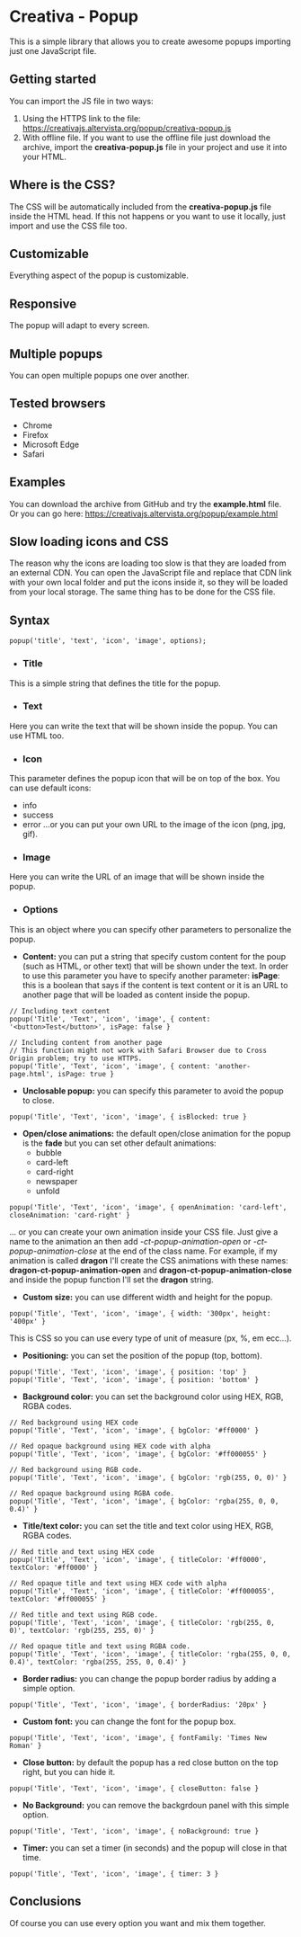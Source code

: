 # Creativa - Popup
This is a simple library that allows you to create awesome popups importing just one JavaScript file.
## Getting started
You can import the JS file in two ways:
1. Using the HTTPS link to the file: https://creativajs.altervista.org/popup/creativa-popup.js
2. With offline file. If you want to use the offline file just download the archive, import the **creativa-popup.js** file in your project and use it into your HTML.
## Where is the CSS?
The CSS will be automatically included from the **creativa-popup.js** file inside the HTML head. If this not happens or you want to use it locally, just import and use the CSS file too.
## Customizable
Everything aspect of the popup is customizable.
## Responsive
The popup will adapt to every screen.
## Multiple popups
You can open multiple popups one over another.
## Tested browsers
- Chrome
- Firefox
- Microsoft Edge
- Safari
## Examples
You can download the archive from GitHub and try the **example.html** file.
Or you can go here: https://creativajs.altervista.org/popup/example.html
## Slow loading icons and CSS
The reason why the icons are loading too slow is that they are loaded from an external CDN. You can open the JavaScript file and replace that CDN link with your own local folder and put the icons inside it, so they will be loaded from your local storage. The same thing has to be done for the CSS file.
## Syntax
```
popup('title', 'text', 'icon', 'image', options);
```
- ### Title
This is a simple string that defines the title for the popup.
- ### Text
Here you can write the text that will be shown inside the popup. You can use HTML too.
- ### Icon
This parameter defines the popup icon that will be on top of the box. You can use default icons:
- info
- success
- error
...or you can put your own URL to the image of the icon (png, jpg, gif).
- ### Image
Here you can write the URL of an image that will be shown inside the popup.
- ### Options
This is an object where you can specify other parameters to personalize the popup.
- **Content:** you can put a string that specify custom content for the poup (such as HTML, or other text) that will be shown under the text. In order to use this parameter you have to specify another parameter: **isPage**: this is a boolean that says if the content is text content or it is an URL to another page that will be loaded as content inside the popup.
```
// Including text content
popup('Title', 'Text', 'icon', 'image', { content: '<button>Test</button>', isPage: false }

// Including content from another page
// This function might not work with Safari Browser due to Cross Origin problem; try to use HTTPS.
popup('Title', 'Text', 'icon', 'image', { content: 'another-page.html', isPage: true }
```
- **Unclosable popup:** you can specify this parameter to avoid the popup to close.
```
popup('Title', 'Text', 'icon', 'image', { isBlocked: true }
```
- **Open/close animations:** the default open/close animation for the popup is the **fade** but you can set other default animations:
  - bubble
  - card-left
  - card-right
  - newspaper
  - unfold
```
popup('Title', 'Text', 'icon', 'image', { openAnimation: 'card-left', closeAnimation: 'card-right' }
```
... or you can create your own animation inside your CSS file. Just give a name to the animation an then add *-ct-popup-animation-open* or *-ct-popup-animation-close* at the end of the class name. For example, if my animation is called **dragon** I'll create the CSS animations with these names: **dragon-ct-popup-animation-open** and **dragon-ct-popup-animation-close** and inside the popup function I'll set the **dragon** string.
- **Custom size:** you can use different width and height for the popup.
```
popup('Title', 'Text', 'icon', 'image', { width: '300px', height: '400px' }
```
This is CSS so you can use every type of unit of measure (px, %, em ecc...).
- **Positioning:** you can set the position of the popup (top, bottom).
```
popup('Title', 'Text', 'icon', 'image', { position: 'top' }
popup('Title', 'Text', 'icon', 'image', { position: 'bottom' }
```
- **Background color:** you can set the background color using HEX, RGB, RGBA codes.
```
// Red background using HEX code
popup('Title', 'Text', 'icon', 'image', { bgColor: '#ff0000' }

// Red opaque background using HEX code with alpha
popup('Title', 'Text', 'icon', 'image', { bgColor: '#ff000055' }

// Red background using RGB code.
popup('Title', 'Text', 'icon', 'image', { bgColor: 'rgb(255, 0, 0)' }

// Red opaque background using RGBA code.
popup('Title', 'Text', 'icon', 'image', { bgColor: 'rgba(255, 0, 0, 0.4)' }
```
- **Title/text color:** you can set the title and text color using HEX, RGB, RGBA codes.
```
// Red title and text using HEX code
popup('Title', 'Text', 'icon', 'image', { titleColor: '#ff0000', textColor: '#ff0000' }

// Red opaque title and text using HEX code with alpha
popup('Title', 'Text', 'icon', 'image', { titleColor: '#ff000055', textColor: '#ff000055' }

// Red title and text using RGB code.
popup('Title', 'Text', 'icon', 'image', { titleColor: 'rgb(255, 0, 0)', textColor: 'rgb(255, 255, 0)' }

// Red opaque title and text using RGBA code.
popup('Title', 'Text', 'icon', 'image', { titleColor: 'rgba(255, 0, 0, 0.4)', textColor: 'rgba(255, 255, 0, 0.4)' }
```
- **Border radius:** you can change the popup border radius by adding a simple option.
```
popup('Title', 'Text', 'icon', 'image', { borderRadius: '20px' }
```
- **Custom font:** you can change the font for the popup box.
```
popup('Title', 'Text', 'icon', 'image', { fontFamily: 'Times New Roman' }
```
- **Close button:** by default the popup has a red close button on the top right, but you can hide it.
```
popup('Title', 'Text', 'icon', 'image', { closeButton: false }
```
- **No Background:** you can remove the backgrdoun panel with this simple option.
```
popup('Title', 'Text', 'icon', 'image', { noBackground: true }
```
- **Timer:** you can set a timer (in seconds) and the popup will close in that time.
```
popup('Title', 'Text', 'icon', 'image', { timer: 3 }
```
## Conclusions
Of course you can use every option you want and mix them together.
